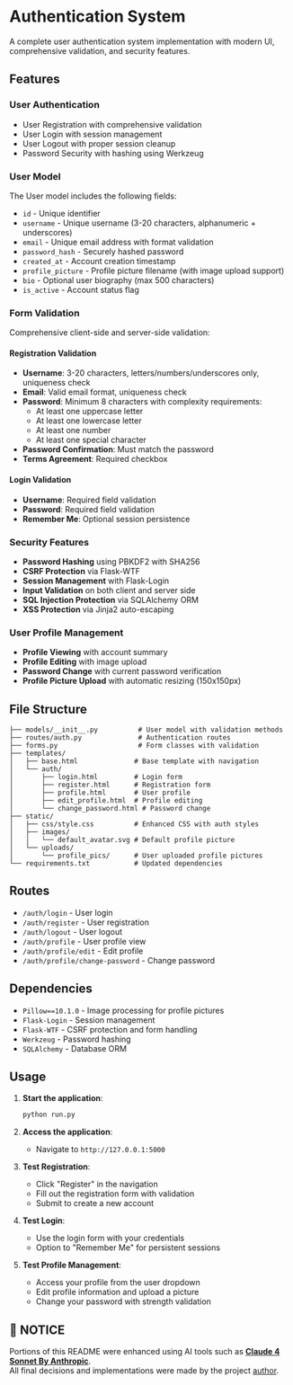 # Authentication System

A complete user authentication system implementation with modern UI, comprehensive validation, and security features.

## Features

### User Authentication
- User Registration with comprehensive validation
- User Login with session management
- User Logout with proper session cleanup
- Password Security with hashing using Werkzeug

### User Model
The User model includes the following fields:
- `id` - Unique identifier
- `username` - Unique username (3-20 characters, alphanumeric + underscores)
- `email` - Unique email address with format validation
- `password_hash` - Securely hashed password
- `created_at` - Account creation timestamp
- `profile_picture` - Profile picture filename (with image upload support)
- `bio` - Optional user biography (max 500 characters)
- `is_active` - Account status flag

### Form Validation
Comprehensive client-side and server-side validation:

#### Registration Validation
- **Username**: 3-20 characters, letters/numbers/underscores only, uniqueness check
- **Email**: Valid email format, uniqueness check
- **Password**: Minimum 8 characters with complexity requirements:
  - At least one uppercase letter
  - At least one lowercase letter
  - At least one number
  - At least one special character
- **Password Confirmation**: Must match the password
- **Terms Agreement**: Required checkbox

#### Login Validation
- **Username**: Required field validation
- **Password**: Required field validation
- **Remember Me**: Optional session persistence

### Security Features
- **Password Hashing** using PBKDF2 with SHA256
- **CSRF Protection** via Flask-WTF
- **Session Management** with Flask-Login
- **Input Validation** on both client and server side
- **SQL Injection Protection** via SQLAlchemy ORM
- **XSS Protection** via Jinja2 auto-escaping

### User Profile Management
- **Profile Viewing** with account summary
- **Profile Editing** with image upload
- **Password Change** with current password verification
- **Profile Picture Upload** with automatic resizing (150x150px)

## File Structure

```
├── models/__init__.py          # User model with validation methods
├── routes/auth.py              # Authentication routes
├── forms.py                    # Form classes with validation
├── templates/
│   ├── base.html              # Base template with navigation
│   └── auth/
│       ├── login.html         # Login form
│       ├── register.html      # Registration form
│       ├── profile.html       # User profile
│       ├── edit_profile.html  # Profile editing
│       └── change_password.html # Password change
├── static/
│   ├── css/style.css          # Enhanced CSS with auth styles
│   ├── images/
│   │   └── default_avatar.svg # Default profile picture
│   └── uploads/
│       └── profile_pics/      # User uploaded profile pictures
└── requirements.txt           # Updated dependencies
```

## Routes

- `/auth/login` - User login
- `/auth/register` - User registration
- `/auth/logout` - User logout
- `/auth/profile` - User profile view
- `/auth/profile/edit` - Edit profile
- `/auth/profile/change-password` - Change password

## Dependencies

- `Pillow==10.1.0` - Image processing for profile pictures
- `Flask-Login` - Session management
- `Flask-WTF` - CSRF protection and form handling
- `Werkzeug` - Password hashing
- `SQLAlchemy` - Database ORM

## Usage

1. **Start the application**:
   ```bash
   python run.py
   ```

2. **Access the application**:
   - Navigate to `http://127.0.0.1:5000`

3. **Test Registration**:
   - Click "Register" in the navigation
   - Fill out the registration form with validation
   - Submit to create a new account

4. **Test Login**:
   - Use the login form with your credentials
   - Option to "Remember Me" for persistent sessions

5. **Test Profile Management**:
   - Access your profile from the user dropdown
   - Edit profile information and upload a picture
   - Change your password with strength validation

## 📢 NOTICE

Portions of this README were enhanced using AI tools such as [**Claude 4 Sonnet By Anthropic**](https://claude.ai/).  
All final decisions and implementations were made by the project [author](https://github.com/JashanMaan28).